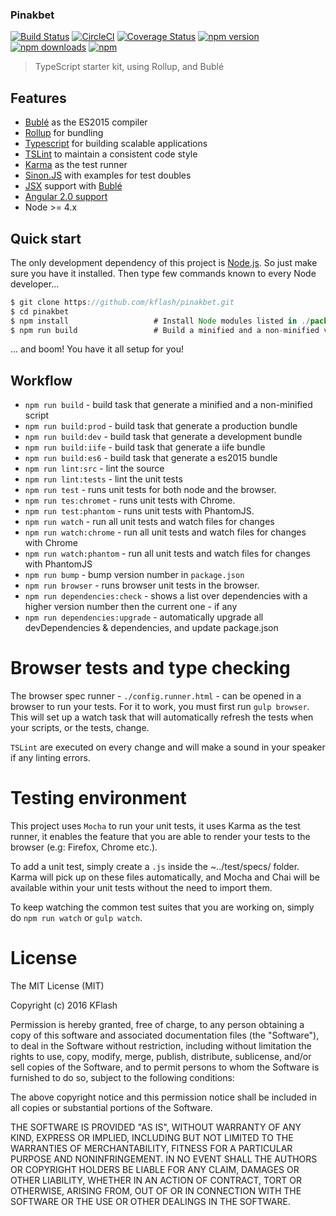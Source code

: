 ### Pinakbet

[![Build Status](https://travis-ci.org/Kflash/pinakbet.svg?branch=master)](https://travis-ci.org/Kflash/pinakbet)
[![CircleCI](https://circleci.com/gh/Kflash/pinakbet.svg?style=svg)](https://circleci.com/gh/Kflash/pinakbet)
[![Coverage Status](https://coveralls.io/repos/github/Kflash/pinakbet/badge.svg?branch=master)](https://coveralls.io/github/Kflash/pinakbet?branch=master)
[![npm version](https://badge.fury.io/js/pinakbet.svg)](https://badge.fury.io/js/pinakbet)
[![npm downloads](https://img.shields.io/npm/dm/pinakbet.svg)](https://www.npmjs.org/package/pinakbet)
[![npm](https://img.shields.io/npm/l/express.svg?style=flat-square)](https://github.com/kflash/pinakbet/blob/master/LICENSE.md)


> TypeScript starter kit, using Rollup, and Bublé

## Features

* [Bublé](https://gitlab.com/Rich-Harris/buble) as the ES2015 compiler
* [Rollup](http://rollupjs.org/) for bundling
* [Typescript](https://www.typescriptlang.org/) for building scalable applications
* [TSLint](https://palantir.github.io/tslint/) to maintain a consistent code style
* [Karma](http://karma-runner.github.io/0.13/index.html) as the test runner
* [Sinon.JS](http://sinonjs.org/) with examples for test doubles
* [JSX](https://facebook.github.io/jsx/) support with [Bublé](https://gitlab.com/Rich-Harris/buble)
* [Angular 2.0 support](https://angularjs.org/)
* Node >= 4.x

## Quick start

The only development dependency of this project is [Node.js](https://nodejs.org/en/). So just make sure you have it installed. Then type few commands known to every Node developer...

```js
$ git clone https://github.com/kflash/pinakbet.git
$ cd pinakbet
$ npm install                   # Install Node modules listed in ./package.json
$ npm run build                 # Build a minified and a non-minified version of the library
```

... and boom! You have it all setup for you!

## Workflow

* `npm run build` - build task that generate a minified and a non-minified script
* `npm run build:prod` - build task that generate a production bundle
* `npm run build:dev` - build task that generate a development bundle
* `npm run build:iife` - build task that generate a iife bundle
* `npm run build:es6` - build task that generate a es2015 bundle
* `npm run lint:src` - lint the source
* `npm run lint:tests` - lint the unit tests
* `npm run test` - runs unit tests for both node and the browser.
* `npm run tes:chromet` - runs unit tests with Chrome.
* `npm run test:phantom` - runs unit tests with PhantomJS.
* `npm run watch` - run all unit tests and watch files for changes
* `npm run watch:chrome` - run all unit tests and watch files for changes with Chrome
* `npm run watch:phantom` - run all unit tests and watch files for changes with PhantomJS
* `npm run bump` - bump version number in `package.json`
* `npm run browser` - runs browser unit tests in the browser.
* `npm run dependencies:check` - shows a list over dependencies with a higher version number then the current one - if any
* `npm run dependencies:upgrade` - automatically upgrade all devDependencies & dependencies, and update package.json

# Browser tests and type checking

The browser spec runner - `./config.runner.html` - can be opened in a browser to run your tests. For it to work, you must first run `gulp browser`. This will set up a watch task that will automatically refresh the tests when your scripts, or the tests, change.

`TSLint` are executed on every change and will make a sound in your speaker if any linting errors.

# Testing environment

This project uses `Mocha` to run your unit tests, it uses Karma as the test runner, it enables the feature that you are able to render your tests to the browser (e.g: Firefox, Chrome etc.).

To add a unit test, simply create a `.js` inside the ~../test/specs/ folder. Karma will pick up on these files automatically, and Mocha and Chai will be available within your unit tests without the need to import them.

To keep watching the common test suites that you are working on, simply do `npm run watch` or `gulp watch`.

# License

The MIT License (MIT)

Copyright (c) 2016 KFlash

Permission is hereby granted, free of charge, to any person obtaining a copy of this software and associated documentation files (the "Software"), to deal in the
Software without restriction, including without limitation the rights to use, copy, modify, merge, publish, distribute, sublicense, and/or sell copies of the Software,
and to permit persons to whom the Software is furnished to do so, subject to the following conditions:

The above copyright notice and this permission notice shall be included in all copies or substantial portions of the Software.

THE SOFTWARE IS PROVIDED "AS IS", WITHOUT WARRANTY OF ANY KIND, EXPRESS OR IMPLIED, INCLUDING BUT NOT LIMITED TO THE WARRANTIES OF MERCHANTABILITY, FITNESS FOR A
PARTICULAR PURPOSE AND NONINFRINGEMENT. IN NO EVENT SHALL THE AUTHORS OR COPYRIGHT HOLDERS BE LIABLE FOR ANY CLAIM, DAMAGES OR OTHER LIABILITY, WHETHER IN AN ACTION
OF CONTRACT, TORT OR OTHERWISE, ARISING FROM, OUT OF OR IN CONNECTION WITH THE SOFTWARE OR THE USE OR OTHER DEALINGS IN THE SOFTWARE.
